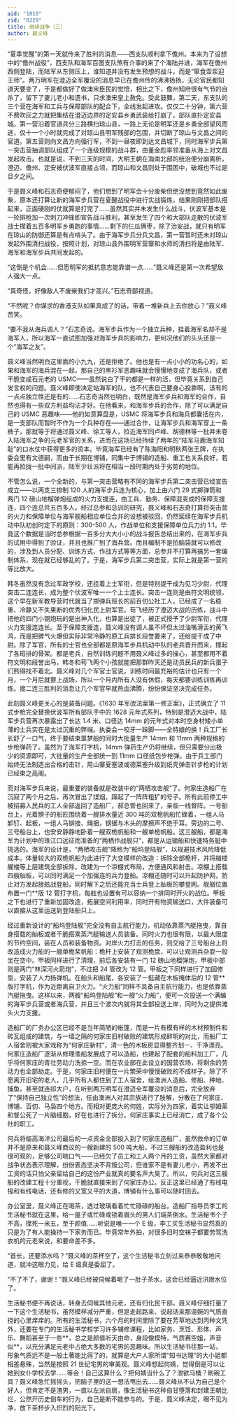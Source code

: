 ```yaml
---
aid: "1010"
zid: "0229"
title: 继续战争（三）
author: 聂义峰
---
```


“夏季觉醒”的第一天就传来了胜利的消息——西支队顺利拿下儋州。本来为了设想中的“儋州战役”，西支队和海军百图支队煞有介事的来了个海陆并进，海军在儋州西侧登陆，而陆军从东侧压上，谁知道并没有发生预想的战斗，而是“箪食壶浆迎王师”。两万明军在澄迈全军覆没的消息早已在儋州传的沸沸扬扬，无论官民都知道天要变了，于是都做好了做澳宋臣民的觉悟，相比之下，儋州知府很有气节的自杀了，留下了妻儿老小和遗书，只求澳宋皇上赦免。受此鼓舞，第二天，东支队的三个营在海军和工兵与保障部队的配合下，全线发起进攻。仅仅二十分钟，第六营不费吹灰之力就把集结在澄迈边界的定安县乡勇武装给打崩了，部队直扑定安县城。第一营沿着官道兵分三路横扫琼山县，一路上无论是明军还是乡勇全部望风而逃，仅十一个小时就完成了对琼山县明军残部的包围，并切断了琼山与文昌之间的官道。第五营则向文昌方向强行军，不到一昼夜即到达文昌城下，同时海军步兵第一突击营抽调部队组成了一个连级规模的战斗群，由董金彪率领准备从海上对文昌发起攻击。也就是说，不到三天的时间，大明王朝在海南北部的统治便分崩离析，澄迈、儋州、定安被伏波军直接占领，而琼山和文昌则处于围困中，破城也不过是旦夕之间。

于是聂义峰和石志奇便郁闷了，他们想到了明军会十分废柴但绝没想到竟然如此废柴，原本还打算让新的海军步兵营在夏醒战役中进行实战锻炼，结果刚刚把部队搭起来，正面硬刚的仗就算是打完了……虽然其实并未发生什么战斗，伏波军基本是一轮排枪加一次刺刀冲锋即宣告战斗胜利，甚至发生了四个和大部队走散的伏波军战士撵着五百多明军乡勇跑的事情……剩下的仨瓜俩枣，除了治安战，就只有明军在琼山的防御还算是有点啃头了。由于海军步兵分兵文昌，第一营暂时还未对琼山发起外围清扫战役，按照计划，对琼山县外围明军营寨和水师的清扫将是由陆军、海军和海军步兵共同发起的。

“这倒是个机会……但愿明军的抵抗意志能靠谱一点……”聂义峰还是第一次希望敌人强大一点。

“真奇怪，好像敌人不废柴我们才高兴。”石志奇鄙视道。

“不然呢？你谋求的香港支队如果真成了的话，带着一堆新兵上去你放心？”聂义峰苦笑。

“要不我从海兵调人？”石志奇说。海军步兵作为一个独立兵种，挂着海军名却不是海军人，所以海军一直试图加强对海军步兵的影响力，更何况他们的头头还是一个“海军之友”。

聂义峰当然明白这里面的小九九，还是拒绝了。他也是有一点小小的功名心的，如果和海军的海兵混在一起，那自己的黑衫军恶趣味就会慢慢地变成了海兵队，或者干脆变成石元老的 USMC——虽然说白了干的都是一样的活，但毕竟关系到自己发言权的问题。聂义峰即使决定站海军的队，也不代表自己要身心投靠啊，该有的一点点独立性还是有的……石志奇当然也明白，既然是海军步兵和海军的合作，自然也得有一些双方利益均沾才好。在他看来，和海军步兵的合作，除了可以满足自己的 USMC 恶趣味——他的如意算盘是，USMC 将海军步兵和海兵都囊括在内，是一支部队而暂时不作为一个兵种存在——通过合作，让海军步兵和海军穿上一条裤子，那就等于将通过聂义峰、徐工等人，拉近海军同卢峰、胡德林等一批并未卷入陆海军之争的元老军官的关系，进而在这场已经持续了两年的“陆军马鹿海军知耻”的口水仗中获得更多的资本。毕竟海军已经有了陈海阳和明秋两张王牌，在执委会里有文德嗣，而由于长期在博铺，同集中于博铺的造船、重工也关系良好，若能再拉拢一批中间派，陆军少壮派将在相当一段时期内处于劣势的地位。

不管怎么说，一个全新的，与第一突击营略有不同的海军步兵第二突击营已经宣告成立——以两支三排制 120 人的海军步兵连为核心，加上由六门 29 式掷弹筒和两门 12 磅山地榴弹炮组成的火力支援连，由工兵、勤务、保障混变成的保障支援连，四个连总共五百多人。经过总参和总训的研究，聂义峰和石志奇打算将突击营的火力和保障单位与海军舰船相应单位合并的设想被驳回，仍然延续在海军步兵机动中队初创时定下的原则：300-500 人，作战单位和支援保障单位兵力约 1:1。毕竟这个数据是当时总参根据一百多分大大小小的战斗报告总结出来的，在海军步兵的试用中得到了验证，并且也推广到了海兵营。而且编制不是拍脑袋就可以修改的，涉及到人员分配、训练方式、作战方式等等方面，总参并不打算再搞另一套编制体系，现在就已经够乱的了。于是，海军步兵第二突击营，实际上就是第一营的等比放大。

韩冬虽然没有念过军政学校，还挂着上士军衔，但是特别提干成为见习少尉，代理突击二连连长，成为整个伏波军唯一一个上士连长。突击一连则是由符文明统领，这个早在新军教导营时代就当了掷弹兵班长的前百仞公社工人，已经成了一名稳重、冷静又不失果断的优秀归化民上尉军官。苟飞经历了澄迈大战的历练，战斗中把他的四门小钢炮玩的是出神入化，也算是出徒了，被正式授予了少尉军衔，代理火力支援连连长。至于保障支援连，聂义峰没有调人虽不坏但太过油嘴滑舌的黄飞鸿，而是把脾气火爆但实际非常冷静的原工兵排长段誉要来了，还给提干成了中尉。除了军官，所有的士官也全部都是原海军步兵机动中队的老兵晋升而来，撑起了各班排的骨架。都是老兵，自然训练问题不用聂义峰过多的操心，甚至都用不着符文明和段誉出马，韩冬和苟飞两个小孩就能把那群昨天还是动员民兵的新兵蛋子们熊得找不着北。聂义峰对几个军官士官说，训练时间最充裕的估计也只有一个月，一个月后就要上战场，所以一个月内所有人没有休假，每天都要训练训练再训练。接二连三胜利的消息让几个军官早就热血沸腾，纷纷保证坚决完成任务。

此刻聂义峰更关心的是装备问题。《1630 年军改法案第一修正案》，正式确立了 11 式步枪完全替换伏波军所有部队手中的 1628 元年式系列，特别是澄迈大战中，陆军步兵营再次暴露出了长达 1.4 米、口径达 14mm 的元年式对本时空身材矮小单薄的士兵实在是太过沉重的弊端。执委会一咬牙一跺脚——全特娘的换！兵工厂长长舒了一口气，终于要结束噩梦般的同时大批量生产 14mm 和 11mm 两种规格的步枪弹药了。虽然为了海军打字机，14mm 弹药生产仍将继续，但只需要分出极少的资源即可，大批量的生产全部统一到 11mm 口径纸包步枪弹。由于兵工部门始终无法制造出合格的击针，用山寨夏塞波或德莱塞升级到纸壳弹击针步枪的计划已经束之高阁。

而对海军步兵来说，最重要的装备就是改装中的“两栖攻击舰”了。何家庄造船厂在沉寂了两个月之后，再次冒出了煤烟，蹿起了一阵阵粗犷的号子。所有此前停工中被招募入民兵的工人全部返回了造船厂，郝总管也回来了，亲临一线督阵。一号船台上，光着膀子的船匠围绕着一艘排水量近 300 吨的双桅帆船忙碌着，一组人马卸钉、起板，一组人马铆接、绳捆，钢锯与木头的摩擦声不绝于耳。旁边的二号、三号船台上，也安安静静地卧着一艘双桅帆船和一艘单桅帆船。这三艘船，都是海军为计划中的珠江口远征而准备的“两栖作战舰只”，都是从运输船和快速特务艇中挑选的。海军的设计是，“两栖攻击舰”降格为“船坞登陆舰”，以规避技术风险降低成本。体量较大的双桅帆船为此进行了大变模样的改造：拆除全部桅杆，并将艏楼艉楼等上层建筑全部拆除，改建为一个凉棚式布局，方便通风和射击。凉棚上搭载四艘舢板，可以同时满足一个加强连的兵力登船。凉棚还随时可以升起防护网，防止对方发起接舷战登船，同时解下之后还能充当士兵登上舢板的攀登网。舰艏位置布置一门\*\*版 12 管打字机，每舷也设置有可以容纳一个排同时开火的战位。甲板之下也进行了重新加固改造，拓展空间利用率，同时开有物资输送口，大件装备可以直接从这里运送到登陆船只上。

经过重新设计的“船坞登陆舰”完全没有自主航行能力，机动依靠蒸汽艇拖曳，靠自身搭载的舢板或者干脆搭乘蒸汽艇输送人员装备。同时火力也很有限，以最大限度的节约空间，装在人员和装备物资。对岸火力打击的任务，则交给了三号船台上将改造成火力船的一艘单桅桨帆船：桅杆上安装了观测桅盘，可以让观测兵杂耍一般坐在空中。甲板同样进行了清理，前后各安装有一门 12 磅山地榴弹炮，甲板中部则是两门“林深河火箭炮”，不过把 24 管改为 12 管。甲板之下同样进行了加固修型，安装了人力扬弹机。在船头和船尾，各安装了一挺藏在木板掩体后的 12 管\*\*版打字机，作为近距离自卫火力。“火力船”同样不具备自主航行能力，也是依靠蒸汽艇拖曳。这样以来，两艘“船坞登陆舰”和一艘“火力船”，便可一次投送一个满编的海军步兵营或者海兵营，并且三个波次内就将其全部投送上岸，同时为之提供滩头火力支援。

造船厂的厂务办公区已经不是当年简陋的帐篷，而是一片有模有样的木材预制件和砖瓦组成的建筑，与一墙之隔的何家庄旧村破败的建筑形成鲜明的对比，而船厂工人宿舍则被大家戏称为“何家庄新村”，清一色的木板房显得整齐划一、干净漂亮。何家庄造船厂逐渐从修理渔船发展成了可以造船，也建起了配套的船料加工厂，几乎将何家庄的青壮劳动力洗掠一空。而在农业部在此设立的国营农场，将剩余的劳动力也全部劫走。于是，何家庄旧村便在一片繁荣中慢慢破败的不成样子。除了不愿离开旧宅的老人，几乎所有人都住到了工人宿舍，给澳洲人造船、修船、种地、捕鱼。甚至就连祁大户，在听到两万明军在澄迈全军覆没的消息后，完全放弃了“保持自己独立性”的想法，任由澳洲人对其宗族进行了肢解，分散在了何家庄、博铺、百仞、马袅四个地方。而相对更庞大的何姓，实际分为四家，着实让邬姆莱和督公死了一片脑细胞，好在也进行了拆分。何家庄事实上已经消亡，成了各个公社的职工。

何兵将临高海洋公司最后的一点资金全部投入到了何家庄造船厂，虽然救命的订单并不是原来和聂义峰商议的一艘新建的 500 吨大船，不过三艘船的改造盈利也是很可观的，足够公司喘口气——已经欠了员工和工人两个月的工资，虽然大家都对战争状态表示理解，纷纷表态坚决不背叛公司，但谁家不是有妻儿老小，再发不出工资的话只怕父亲留给自己的这份产业就真的要名声大臭了。所以，何兵对这三艘船的改建工程十分重视，干脆就直接来到了何家庄办公。反正这里已经通了有线电报和有线电话，还有修的又宽又平的大道，博铺有什么事可以随时回去。

办公室里，聂义峰正在喝茶，透过玻璃看着忙忙碌碌的船台。造船厂指导员李工的生活秘书就在这里，给一屋子或忙碌或锁着眉头的男人们端茶倒水。生活秘书个子不高，撑死一米五，至于颜值……听说是唯一一个 E 级，李工买生活秘书显然真的只是为了有人能操持一下家务而已。毕竟常年外拍，对很多旧时空袜子都要劳驾洗衣机的元老来说，和要命差不多。

“首长，还要添水吗？”聂义峰的茶杯空了，这个生活秘书立刻过来恭恭敬敬地问道，就冲这眼力见，给 E 级真是委屈了。

“不了不了，谢谢！”聂义峰已经被伺候着喝了一肚子茶水，这会已经逼近汛限水位了。

生活秘书便不再说话，转身去伺候其他元老，还有归化民干部。聂义峰仔细打量了一下这个生活秘书，虽然模样减分严重，但是走起路来、说起话来那温婉的气质直挠的心里痒痒的。所有的生活秘书，六个月的时间里除了要在芳草地达到丙种文凭外，还要在专门的生活秘书学校学习许多辅修课程，比如家务、烹饪、形体、声乐、舞蹈甚至于一些**，总之是颜值听天由命，身段像模特，气质赛空姐，声音似**，以充分满足元老中占绝大多数的宅男的恶趣味。所以生活秘书往那一站，形象气质远不是一般土著能比得了的，就算是大户人家所谓“知书达理”的大小姐都相差悬殊，当然是按照 21 世纪宅男的审美观。聂义峰想起何婧，觉得倒是可以让她到女仆学校去学……等会！自己这算什么？把何婧当什么了？泄欲马桶？刷碗工具？聂义峰急忙摇摇头，把脑子里的这一想法甩出去……聂义峰从不认为自己是个好人，但肯定不是渣男，一直以左派自居，像生活秘书这种自甘堕落和封建王朝比烂，公然开历史倒车的行为，自己是断不能参与的。于是，聂义峰决定，眼不见为净，放下茶杯步入炽烈的阳光下。

